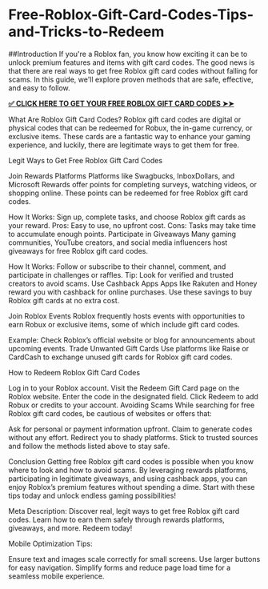 # Free-Roblox-Gift-Card-Codes-Tips-and-Tricks-to-Redeem
##Introduction
If you're a Roblox fan, you know how exciting it can be to unlock premium features and items with gift card codes. The good news is that there are real ways to get free Roblox gift card codes without falling for scams. In this guide, we'll explore proven methods that are safe, effective, and easy to follow.

**[✅ CLICK HERE TO GET YOUR FREE ROBLOX GIFT CARD CODES ➤➤](https://myusoffer.xyz/all-gift-card-2/)**

What Are Roblox Gift Card Codes?
Roblox gift card codes are digital or physical codes that can be redeemed for Robux, the in-game currency, or exclusive items. These cards are a fantastic way to enhance your gaming experience, and luckily, there are legitimate ways to get them for free.

Legit Ways to Get Free Roblox Gift Card Codes

Join Rewards Platforms
Platforms like Swagbucks, InboxDollars, and Microsoft Rewards offer points for completing surveys, watching videos, or shopping online. These points can be redeemed for free Roblox gift card codes.

How It Works: Sign up, complete tasks, and choose Roblox gift cards as your reward.
Pros: Easy to use, no upfront cost.
Cons: Tasks may take time to accumulate enough points.
Participate in Giveaways
Many gaming communities, YouTube creators, and social media influencers host giveaways for free Roblox gift card codes.

How It Works: Follow or subscribe to their channel, comment, and participate in challenges or raffles.
Tip: Look for verified and trusted creators to avoid scams.
Use Cashback Apps
Apps like Rakuten and Honey reward you with cashback for online purchases. Use these savings to buy Roblox gift cards at no extra cost.

Join Roblox Events
Roblox frequently hosts events with opportunities to earn Robux or exclusive items, some of which include gift card codes.

Example: Check Roblox’s official website or blog for announcements about upcoming events.
Trade Unwanted Gift Cards
Use platforms like Raise or CardCash to exchange unused gift cards for Roblox gift card codes.

How to Redeem Roblox Gift Card Codes

Log in to your Roblox account.
Visit the Redeem Gift Card page on the Roblox website.
Enter the code in the designated field.
Click Redeem to add Robux or credits to your account.
Avoiding Scams
While searching for free Roblox gift card codes, be cautious of websites or offers that:

Ask for personal or payment information upfront.
Claim to generate codes without any effort.
Redirect you to shady platforms.
Stick to trusted sources and follow the methods listed above to stay safe.

Conclusion
Getting free Roblox gift card codes is possible when you know where to look and how to avoid scams. By leveraging rewards platforms, participating in legitimate giveaways, and using cashback apps, you can enjoy Roblox’s premium features without spending a dime. Start with these tips today and unlock endless gaming possibilities!

Meta Description:
Discover real, legit ways to get free Roblox gift card codes. Learn how to earn them safely through rewards platforms, giveaways, and more. Redeem today!

Mobile Optimization Tips:

Ensure text and images scale correctly for small screens.
Use larger buttons for easy navigation.
Simplify forms and reduce page load time for a seamless mobile experience.
